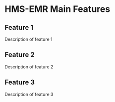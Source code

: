 # HMS-EMR Main Features

## Feature 1

Description of feature 1

## Feature 2

Description of feature 2

## Feature 3

Description of feature 3

